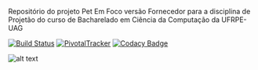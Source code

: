 Repositório do projeto Pet Em Foco versão Fornecedor para a disciplina de Projetão do curso de Bacharelado em Ciência da Computação da UFRPE-UAG 


[![Build Status](https://travis-ci.org/dariofrazao/projetopetemfocofornecedor.svg?branch=master)](https://travis-ci.org/dariofrazao/projetopetemfocofornecedor)       [![PivotalTracker](https://img.shields.io/badge/Pivotal%20Tracker-userstories-orange.svg)](https://www.pivotaltracker.com/n/projects/2121841)  [![Codacy Badge](https://api.codacy.com/project/badge/Grade/d2dc3673b41045d887eb189c16fa7949)](https://www.codacy.com/app/dariofrazao/projetopetemfocofornecedor?utm_source=github.com&amp;utm_medium=referral&amp;utm_content=dariofrazao/projetopetemfocofornecedor&amp;utm_campaign=Badge_Grade)




![alt text](https://github.com/dariofrazao/projetopetemfocofornecedor/blob/master/petemfoco.png)

